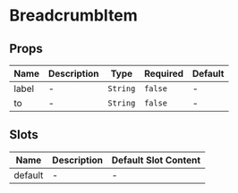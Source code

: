 # BreadcrumbItem

## Props

<!-- @vuese:BreadcrumbItem:props:start -->
|Name|Description|Type|Required|Default|
|---|---|---|---|---|
|label|-|`String`|`false`|-|
|to|-|`String`|`false`|-|

<!-- @vuese:BreadcrumbItem:props:end -->


## Slots

<!-- @vuese:BreadcrumbItem:slots:start -->
|Name|Description|Default Slot Content|
|---|---|---|
|default|-|-|

<!-- @vuese:BreadcrumbItem:slots:end -->


